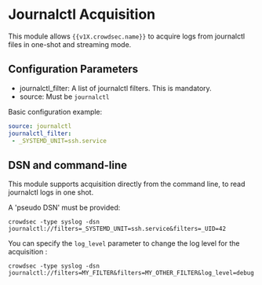 # Journalctl Acquisition

This module allows `{{v1X.crowdsec.name}}` to acquire logs from journalctl files in one-shot and streaming mode.

## Configuration Parameters

 - journalctl_filter: A list of journalctl filters. This is mandatory.
 - source: Must be `journalctl`

Basic configuration example:
```yaml
source: journalctl
journalctl_filter:
 - _SYSTEMD_UNIT=ssh.service
```

## DSN and command-line

This module supports acquisition directly from the command line, to read journalctl logs in one shot.

A 'pseudo DSN' must be provided:

`crowdsec -type syslog -dsn journalctl://filters=_SYSTEMD_UNIT=ssh.service&filters=_UID=42`

You can specify the `log_level` parameter to change the log level for the acquisition :

`crowdsec -type syslog -dsn journalctl://filters=MY_FILTER&filters=MY_OTHER_FILTER&log_level=debug`
